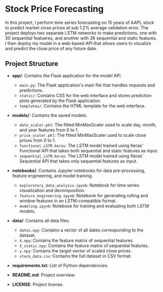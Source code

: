 # Stock Price Forecasting

In this project, I perform time series forecasting on 15 years of AAPL stock to predict market close prices at sub 1.2% average validation error. The project deploys two separate LSTM networks to make predictions, one with 30 sequential featueres, and another with 36 sequential and static features. I then deploy my model in a web-based API that allows users to visualize and predict the close price of any future date.

## Project Structure

- **app/**: Contains the Flask application for the model API.
  - `main.py`: The Flask application's main file that handles requests and predictions.
  - `static/`: Contains CSS for the web interface and stores prediction plots generated by the Flask application.
  - `templates/`: Contains the HTML template for the web interface.

- **models/**: Contains the saved models.
  - `date_scaler.pkl`: The fitted MinMaxScaler used to scale day, month, and year features from 0 to 1.
  - `price_scaler.pkl`: The fitted MinMaxScaler used to scale close prices from 0 to 1.
  - `functional_LSTM.keras`: The LSTM model trained using Keras' Functional API that takes both sequential and static features as input.
  - `sequential_LSTM.keras`: The LSTM model trained using Keras' Sequential API that takes only sequential features as input.

- **notebooks/**: Contains Jupyter notebooks for data pre-processing, feature engineering, and model training.
  - `exploratory_data_analysis.ipynb`: Notebook for time series visualization and decomposition.
  - `feature_engineering.ipynb`: Notebook for generating rolling and window features in an LSTM-compatible format.
  - `modeling.ipynb`: Notebook for training and evaluating both LSTM models.

- **data/**: Contains all data files.
  - `dates.npy`: Contains a vector of all dates corresponding to the dataset.
  - `X.npy`: Contains the feature matrix of sequential features.
  - `X_static.npy`: Contains the feature matrix of sequential features.
  - `y.npy`: Contains the target vector of scaled close prices.
  - `stock_data.csv`: Contains the full dataset in CSV format.

- **requirements.txt**: List of Python dependencies.
  
- **README.md**: Project overview.

- **LICENSE**: Project license.